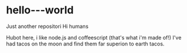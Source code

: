 # hello---world
Just another repositori
Hi humans

Hubot here, i like node.js and coffeescript (that's what i'm made of!) 
I've had tacos on the moon and find them far superion to earth tacos.

